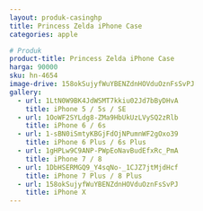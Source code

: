 ```yaml
---
layout: produk-casinghp
title: Princess Zelda iPhone Case
categories: apple

# Produk
product-title: Princess Zelda iPhone Case
harga: 90000
sku: hn-4654
image-drive: 158okSujyfWuYBENZdnHOVduOznFsSvPJ
gallery:
  - url: 1LtN0W9BK4JdWSMT7kkiu02Jd7bByDHvA
    title: iPhone 5 / 5s / SE
  - url: 1OoWF2SYLdg8-ZMa9HbUkUzLVySQ2zRlb
    title: iPhone 6 / 6s
  - url: 1-sBN0iSmtyKBGjFdOjNPumnWF2gOxo39
    title: iPhone 6 Plus / 6s Plus
  - url: 1gHPLw9C9ANP-PWpEoNavBudEfxRc_PmA
    title: iPhone 7 / 8
  - url: 1DbHSERMGQ9_Y4sqNo-_1CJZ7jtMjdHcf
    title: iPhone 7 Plus / 8 Plus
  - url: 158okSujyfWuYBENZdnHOVduOznFsSvPJ
    title: iPhone X
---
```

